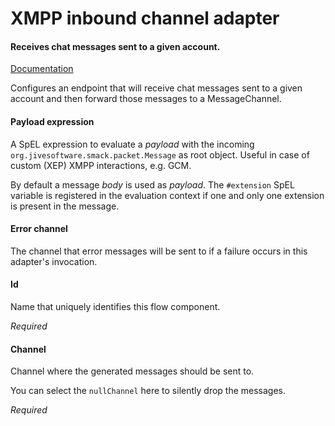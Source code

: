 # XMPP inbound channel adapter
#### Receives chat messages sent to a given account.
<a href="http://docs.spring.io/spring-integration/docs/2.1.x/reference/html/xmpp.html#xmpp-message-inbound-channel-adapter" target="_blank">Documentation</a>

Configures an endpoint that will receive chat messages sent to a given account and then forward those messages to a MessageChannel.

#### Payload expression
A SpEL expression to evaluate a <i>payload</i> with the incoming <code>org.jivesoftware.smack.packet.Message</code> as root object. Useful in case of custom (XEP) XMPP interactions, e.g. GCM.

By default a message <i>body</i> is used as <i>payload</i>. The <code>#extension</code> SpEL variable is registered in the evaluation context if one and only one extension is present in the message.

#### Error channel
The channel that error messages will be sent to if a failure occurs in this adapter's invocation.

#### Id
Name that uniquely identifies this flow component.

<i>Required</i>

#### Channel
Channel where the generated messages should be sent to.

You can select the <code>nullChannel</code> here to silently drop the messages.

<i>Required</i>

